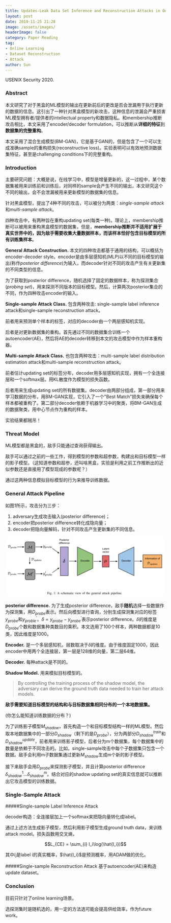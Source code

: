 ```yaml
---
title: Updates-Leak Data Set Inference and Reconstruction Attacks in Online Learning notes
layout: post
date: 2019-11-25 21:28
image: /assets/images/
headerImage: false
category: Paper Reading
tag:
- Online Learning
- Dataset Reconstruction
- Attack
author: Sun
---
```


USENIX Security 2020.

### Abstract

本文研究了对于黑盒的ML模型的输出在更新前后的更改是否会泄漏用于执行更新的数据的信息。这引出了一种针对黑盒模型的新攻击，这种信息的泄漏会严重损害ML模型拥有者/提供者的intellectual property和数据隐私。和membership推断攻击相比，本文采用了encoder/decoder formulation，可以推断从**详细的特征**到**数据集的完整重构**。

本文采用了混合生成模型(BM-GAN)，它是基于GAN的，但是包含了一个可以生成准确sample的重构损失(reconstructive loss)。实验表明可以有效地预测数据集特征，甚至是challenging conditions下的完整重构。

<!--more-->

### Introduction

主要研究问题：大概是说，在线学习中，模型是增量更新的，这一过程中，某个数据集被用来训练前和训练后，对同样的sample会产生不同的输出，本文研究这个不同的输出，会不会泄漏被用来更新模型的数据集的信息。

针对黑盒模型，提出了4种不同的攻击，可以被分为两类：*single-sample attack*和*multi-sample attack*。

四种攻击中，有两种旨在重构updating set(每类一种)。理论上，membership推断可以被用来重构黑盒模型的数据集，但是，**membership推断并不适用扩展于真实世界中的，因为敌手需要收集大量数据样本，而该样本恰好包含目标模型的所有训练集样本**。

**General Attack Construction.** 本文的四种攻击都基于通用的结构，可以概括为encoder-decoder style。encoder是由多层感知机(MLP)以不同的目标模型的输出(称作*posterior difference*)为输入，而decoder针对不同的攻击产生有关更新集的不同类型的信息。

为了获取到posterior difference，随机选择了固定的数据样本，称为探测集合(*probing set*)，用来探测不同版本的目标模型。然后，计算两次posterior集合的不同，作为四种攻击encoder的输入。

**Single-sample Attack Class.** 包含两种攻击: single-sample label inference attack和single-sample reconstruction attack。

前者用来预测单个样本的标签，对应的decoder由一个两层感知机实现。

后者是对更新数据集的重构。首先通过不同的数据集合训练一个autoencoder(AE)，然后将AE的decoder转移到本文的攻击模型中作为样本重构器。

**Multi-sample Attack Class.** 也包含两种攻击：multi-sample label distribution estimation attack和multi-sample reconstruction attack。

前者估计updating set的标签分布，decoder用多层感知机实现，拥有一个全连接层和一个softmax层。用KL散度作为模型的损失函数。

后者用来生成updating set的所有数据集。decoder由两部分组成，第一部分用来学习数据的分布，用BM-GAN实现，它引入了一个"Best Match"损失来确保每个样本都被重构了。第二部分decoder依赖于机器学习中的聚类，将BM-GAN生成的数据聚类，用中心节点作为重构的样本。

实验结果都贼吊！

### Threat Model

ML模型都是黑盒的，敌手只能通过查询获得输出。

敌手可以通过之前的一些工作，得到模型的参数和超参数，构建出和目标模型一样的影子模型。（这知道参数和超参，还叫啥黑盒，实验是利用之前工作推断出的近似参数还是直接用了模型现成的参数呢？）

通过这两种信息模拟目标模型的行为来推导训练数据。

### General Attack Pipeline

如图1所示，攻击分为三步：

1. adversary生成攻击输入(posterior difference)；
2. encoder把posterior difference转化成隐向量；
3. decoder把隐向量解码，针对不同攻击产生更新集的不同信息。

![image-20191201151216990](/assets/images/2019-11-25-Usenix20-Updates-Leak/image-20191201151216990.png)

**posterior difference.** 为了生成posterior difference，敌手**随机**选择一些数据作为探测集，用$D_{probe}$表示。然后向模型进行查询，分别生成探测集对应的标签$y_{probe}$和$y_{proble}^{\prime}$。$\delta = y_{probe}-y_{probe}^{\prime}$表示posterior difference。$\delta$的维度是$D_{probe}$个数和数据集种类数目的乘积。本文选用了100个样本，两种数据都是10类，因此维度是1000。

**Encoder.** 是一个多层感知机，层数取决于$\delta$的维度。由于维度固定1000，因此encoder中用两个全连接层，第一层是128维的向量，第二层64维。

**Decoder.** 每种attack是不同的。

**Shadow Model.** 用来模拟目标模型的。

> By controlling the training process of the shadow model, the adversary can derive the ground truth data needed to train her attack models.

**敌手需要知道目标模型的结构和与目标数据集相同分布的一个本地数据集。**

(你怎么能知道训练数据的分布？)

为了训练影子模型$M_{shadow}$，首先构造一个和目标模型结构一样的ML模型。然后取本地数据集中的一部分$D_{shadow}$（剩下的是$D_{probe}$），分为两部分$D_{shadow}^{train}$和$D_{shadow}^{update}$，前者用来训练影子模型，后者分为m个数据集，每个数据集中的数量是依赖于不同攻击的。比如，single-sample攻击中每个子数据集只包含一个数据。敌手会利用m子数据集通过更新$M_{shadow}$生成m个新的影子模型。

接下来敌手会用$D_{probe}$来探测影子模型，并且计算posterior difference $\delta_{shadow}^1 \dots \delta_{shadow}^m$。结合对应的shadow updating set的真实信息就可以推断出它攻击模型的训练数据。



### Single-Sample Attack

#####Single-sample Label Inference Attack

decoder构造：全连接层加上一个softmax来把隐向量转化成label。

通过上述方法生成影子模型，然后利用影子模型生成ground truth data，来训练attack model。损失函数用交叉熵，

$$L_{CE} = \sum_{i} l_i\log(\hat{l_i})$$

其中$l_i$是label i的真实概率，$\hat{l_i}$是预测概率，用ADAM做的优化。

#####Single-sample Reconstruction Attack
基于autoencoder(AE)来构造update dataset。





### Conclusion

目前只针对了online learning场景。

选探测集时是随机选的，用一定的方法选可能会提高供给效率，作为future work。





